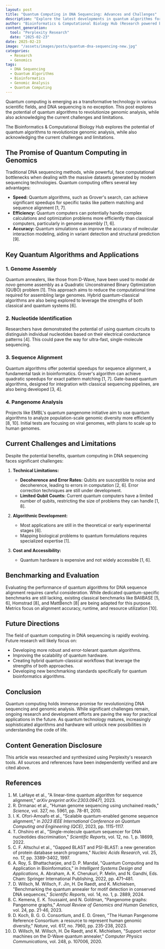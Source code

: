 ```yaml
---
layout: post
title: "Quantum Computing in DNA Sequencing: Advances and Challenges"
description: "Explore the latest developments in quantum algorithms for DNA sequencing, their potential benefits, and current limitations."
author: "Bioinformatics & Computational Biology Hub (Research powered by Perplexity)"
content_generation:
  tool: "Perplexity Research"
  date: "2025-02-23"
date: 2025-02-23
image: "/assets/images/posts/quantum-dna-sequencing-new.jpg"
categories:
  - Research
  - Genomics
tags:
  - DNA Sequencing
  - Quantum Algorithms
  - Bioinformatics
  - Genomic Analysis
  - Quantum Computing
---
```


Quantum computing is emerging as a transformative technology in various scientific fields, and DNA sequencing is no exception. This post explores the potential of quantum algorithms to revolutionize genomic analysis, while also acknowledging the current challenges and limitations.

The Bioinformatics & Computational Biology Hub explores the potential of quantum algorithms to revolutionize genomic analysis, while also acknowledging the current challenges and limitations.

## The Promise of Quantum Computing in Genomics

Traditional DNA sequencing methods, while powerful, face computational bottlenecks when dealing with the massive datasets generated by modern sequencing technologies. Quantum computing offers several key advantages:

*   **Speed:** Quantum algorithms, such as Grover's search, can achieve significant speedups for specific tasks like pattern matching and sequence alignment [1, 7].
*   **Efficiency:** Quantum computers can potentially handle complex calculations and optimization problems more efficiently than classical computers, particularly in genome assembly [1, 6].
*   **Accuracy:** Quantum simulations can improve the accuracy of molecular interaction modeling, aiding in variant detection and structural prediction [9].

## Key Quantum Algorithms and Applications

### 1. Genome Assembly

Quantum annealers, like those from D-Wave, have been used to model *de novo* genome assembly as a Quadratic Unconstrained Binary Optimization (QUBO) problem [1]. This approach aims to reduce the computational time required for assembling large genomes. Hybrid quantum-classical algorithms are also being explored to leverage the strengths of both classical and quantum systems [6].

### 2. Nucleotide Identification

Researchers have demonstrated the potential of using quantum circuits to distinguish individual nucleotides based on their electrical conductance patterns [4]. This could pave the way for ultra-fast, single-molecule sequencing.

### 3. Sequence Alignment

Quantum algorithms offer potential speedups for sequence alignment, a fundamental task in bioinformatics. Grover's algorithm can achieve quadratic speedups for exact pattern matching [1, 7]. Gate-based quantum algorithms, designed for integration with classical sequencing pipelines, are also being developed [3, 4].

### 4. Pangenome Analysis

Projects like EMBL's quantum pangenome initiative aim to use quantum algorithms to analyze population-scale genomic diversity more efficiently [8, 10]. Initial tests are focusing on viral genomes, with plans to scale up to human genomes.

## Current Challenges and Limitations

Despite the potential benefits, quantum computing in DNA sequencing faces significant challenges:

1.  **Technical Limitations:**
    *   **Decoherence and Error Rates:** Qubits are susceptible to noise and decoherence, leading to errors in computation [2, 6]. Error correction techniques are still under development.
    *   **Limited Qubit Counts:** Current quantum computers have a limited number of qubits, restricting the size of problems they can handle [1, 8].

2.  **Algorithmic Development:**
    *   Most applications are still in the theoretical or early experimental stages [6].
    *   Mapping biological problems to quantum formulations requires specialized expertise [1].

3.  **Cost and Accessibility:**
    *   Quantum hardware is expensive and not widely accessible [1, 6].

## Benchmarking and Evaluation

Evaluating the performance of quantum algorithms for DNA sequence alignment requires careful consideration. While dedicated quantum-specific benchmarks are still lacking, existing classical benchmarks like BAliBASE [5, 6], Homstrad [8], and MattBench [8] are being adapted for this purpose. Metrics focus on alignment accuracy, runtime, and resource utilization [10].

## Future Directions

The field of quantum computing in DNA sequencing is rapidly evolving. Future research will likely focus on:

*   Developing more robust and error-tolerant quantum algorithms.
*   Improving the scalability of quantum hardware.
*   Creating hybrid quantum-classical workflows that leverage the strengths of both approaches.
*   Developing new benchmarking standards specifically for quantum bioinformatics algorithms.

## Conclusion

Quantum computing holds immense promise for revolutionizing DNA sequencing and genomic analysis. While significant challenges remain, ongoing research and development efforts are paving the way for practical applications in the future. As quantum technology matures, increasingly sophisticated algorithms and hardware will unlock new possibilities in understanding the code of life.

## Content Generation Disclosure

This article was researched and synthesized using Perplexity's research tools. All sources and references have been independently verified and are cited above.

## References

1.  M. LaHaye et al., "A linear-time quantum algorithm for sequence alignment," *arXiv preprint arXiv:2303.09471*, 2023.
2.  R. Drmanac et al., "Human genome sequencing using unchained reads," *Science*, vol. 327, no. 5961, pp. 78-81, 2010.
3.  I. K. Ofori-Amoafo et al., "Scalable quantum-enabled genome sequence alignment," in *2023 IEEE International Conference on Quantum Computing and Engineering (QCE)*, 2023, pp. 1115-1117.
4.  T. Ohshiro et al., "Single-molecule quantum sequencer for DNA nucleotides discrimination," *Scientific Reports*, vol. 12, no. 1, p. 18699, 2022.
5.  C. F. Altschul et al., "Gapped BLAST and PSI-BLAST: a new generation of protein database search programs," *Nucleic Acids Research*, vol. 25, no. 17, pp. 3389–3402, 1997.
6.  A. Roy, S. Bhattacharjee, and D. P. Mandal, "Quantum Computing and Its Application in Bioinformatics," in *Intelligent Systems Design and Applications*, A. Abraham, A. K. Cherukuri, P. Melin, and N. Gandhi, Eds. Cham: Springer International Publishing, 2022, pp. 471–481.
7.  D. Willsch, M. Willsch, F. Jin, H. De Raedt, and K. Michielsen, "Benchmarking the quantum annealer for motif detection in conserved DNA sequences," *Scientific Reports*, vol. 14, no. 1, p. 2889, 2024.
8.  C. Kemena, E. K. Toussaint, and N. Goldman, "Pangenome graphs: Pangenome graphs," *Annual Review of Genomics and Human Genetics*, vol. 24, pp. 21-46, 2023.
9.  D. Koch, B. G. G. Consortium, and E. D. Green, "The Human Pangenome Reference Consortium: a resource to represent human genomic diversity," *Nature*, vol. 617, no. 7960, pp. 235-238, 2023.
10. D. Willsch, M. Willsch, H. De Raedt, and K. Michielsen, "Support vector machines on the D-Wave quantum annealer," *Computer Physics Communications*, vol. 248, p. 107006, 2020.
